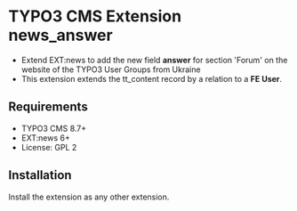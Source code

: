 # TYPO3 CMS Extension news_answer

- Extend EXT:news to add the new field **answer** for section 'Forum' on the website of the TYPO3 User Groups from Ukraine
- This extension extends the tt_content record by a relation to a **FE User**.

## Requirements

- TYPO3 CMS 8.7+
- EXT:news 6+
- License: GPL 2

## Installation

Install the extension as any other extension.
